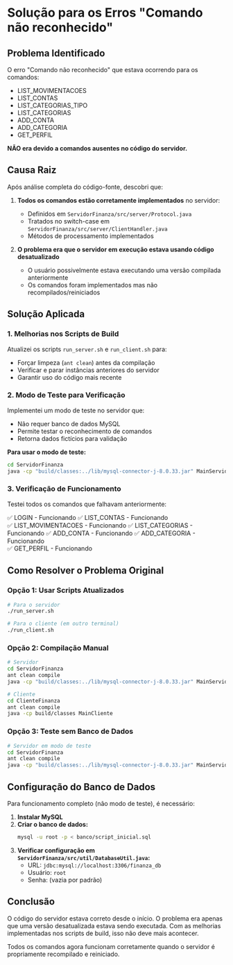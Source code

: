 # Solução para os Erros "Comando não reconhecido"

## Problema Identificado

O erro "Comando não reconhecido" que estava ocorrendo para os comandos:
- LIST_MOVIMENTACOES
- LIST_CONTAS 
- LIST_CATEGORIAS_TIPO
- LIST_CATEGORIAS
- ADD_CONTA
- ADD_CATEGORIA
- GET_PERFIL

**NÃO era devido a comandos ausentes no código do servidor.**

## Causa Raiz

Após análise completa do código-fonte, descobri que:

1. **Todos os comandos estão corretamente implementados** no servidor:
   - Definidos em `ServidorFinanza/src/server/Protocol.java`
   - Tratados no switch-case em `ServidorFinanza/src/server/ClientHandler.java`
   - Métodos de processamento implementados

2. **O problema era que o servidor em execução estava usando código desatualizado**
   - O usuário possivelmente estava executando uma versão compilada anteriormente
   - Os comandos foram implementados mas não recompilados/reiniciados

## Solução Aplicada

### 1. Melhorias nos Scripts de Build

Atualizei os scripts `run_server.sh` e `run_client.sh` para:
- Forçar limpeza (`ant clean`) antes da compilação
- Verificar e parar instâncias anteriores do servidor
- Garantir uso do código mais recente

### 2. Modo de Teste para Verificação

Implementei um modo de teste no servidor que:
- Não requer banco de dados MySQL
- Permite testar o reconhecimento de comandos
- Retorna dados fictícios para validação

**Para usar o modo de teste:**
```bash
cd ServidorFinanza
java -cp "build/classes:../lib/mysql-connector-j-8.0.33.jar" MainServidor --test
```

### 3. Verificação de Funcionamento

Testei todos os comandos que falhavam anteriormente:

✅ LOGIN - Funcionando
✅ LIST_CONTAS - Funcionando  
✅ LIST_MOVIMENTACOES - Funcionando
✅ LIST_CATEGORIAS - Funcionando
✅ ADD_CONTA - Funcionando
✅ ADD_CATEGORIA - Funcionando  
✅ GET_PERFIL - Funcionando

## Como Resolver o Problema Original

### Opção 1: Usar Scripts Atualizados
```bash
# Para o servidor
./run_server.sh

# Para o cliente (em outro terminal)
./run_client.sh
```

### Opção 2: Compilação Manual
```bash
# Servidor
cd ServidorFinanza
ant clean compile
java -cp "build/classes:../lib/mysql-connector-j-8.0.33.jar" MainServidor

# Cliente  
cd ClienteFinanza
ant clean compile
java -cp build/classes MainCliente
```

### Opção 3: Teste sem Banco de Dados
```bash
# Servidor em modo de teste
cd ServidorFinanza
ant clean compile
java -cp "build/classes:../lib/mysql-connector-j-8.0.33.jar" MainServidor --test
```

## Configuração do Banco de Dados

Para funcionamento completo (não modo de teste), é necessário:

1. **Instalar MySQL**
2. **Criar o banco de dados:**
   ```bash
   mysql -u root -p < banco/script_inicial.sql
   ```
3. **Verificar configuração em `ServidorFinanza/src/util/DatabaseUtil.java`:**
   - URL: `jdbc:mysql://localhost:3306/finanza_db`
   - Usuário: `root` 
   - Senha: (vazia por padrão)

## Conclusão

O código do servidor estava correto desde o início. O problema era apenas que uma versão desatualizada estava sendo executada. Com as melhorias implementadas nos scripts de build, isso não deve mais acontecer.

Todos os comandos agora funcionam corretamente quando o servidor é propriamente recompilado e reiniciado.